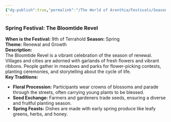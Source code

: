 ```yaml
---
{"dg-publish":true,"permalink":"/The World of Arenthia/Festivals/Seasonal Festivals/Festival of Spring/","tags":["Festivals","Seasons","Spring","Calander"]}
---
```


### **Spring Festival: The Bloomtide Revel**
**When is the Festival:** 9th of Terrahold
**Season:** Spring  
**Theme:** Renewal and Growth  
**Description:**  
The Bloomtide Revel is a vibrant celebration of the season of renewal. Villages and cities are adorned with garlands of fresh flowers and vibrant ribbons. People gather in meadows and parks for flower-picking contests, planting ceremonies, and storytelling about the cycle of life.  
**Key Traditions:**

- **Floral Procession:** Participants wear crowns of blossoms and parade through the streets, often carrying young plants to be blessed.
- **Seed Exchange:** Farmers and gardeners trade seeds, ensuring a diverse and fruitful planting season.
- **Spring Feasts:** Dishes are made with early spring produce like leafy greens, herbs, and honey.
